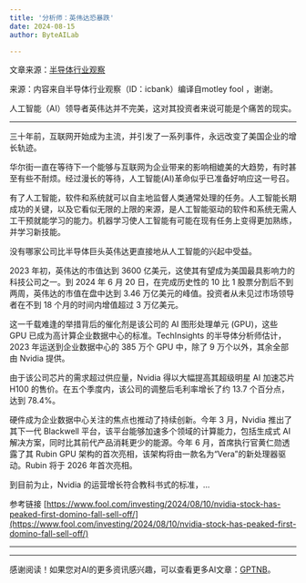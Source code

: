 ```yaml
---
title: '分析师：英伟达恐暴跌'
date: 2024-08-15
author: ByteAILab

---
```


文章来源：[半导体行业观察](https://mp.weixin.qq.com/s/WvOIlpvlYIWLzkzFN4XMpg)

来源：内容来自半导体行业观察（ID：icbank）编译自motley fool ，谢谢。

人工智能（AI）领导者英伟达并不完美，这对其投资者来说可能是个痛苦的现实。

---


三十年前，互联网开始成为主流，并引发了一系列事件，永远改变了美国企业的增长轨迹。

华尔街一直在等待下一个能够与互联网为企业带来的影响相媲美的大趋势，有时甚至有些不耐烦。经过漫长的等待，人工智能(AI)革命似乎已准备好响应这一号召。

有了人工智能，软件和系统就可以自主地监督人类通常处理的任务。人工智能长期成功的关键，以及它看似无限的上限的来源，是人工智能驱动的软件和系统无需人工干预就能学习的能力。机器学习使人工智能有可能在现有任务上变得更加熟练，并学习新技能。

没有哪家公司比半导体巨头英伟达更直接地从人工智能的兴起中受益。

2023 年初，英伟达的市值达到 3600 亿美元，这使其有望成为美国最具影响力的科技公司之一。到 2024 年 6 月 20 日，在完成历史性的 10 比 1 股票分割后不到两周，英伟达的市值在盘中达到 3.46 万亿美元的峰值。投资者从未见过市场领导者在不到 18 个月的时间内增值超过 3 万亿美元。

这一千载难逢的举措背后的催化剂是该公司的 AI 图形处理单元 (GPU)，这些 GPU 已成为高计算企业数据中心的标准。TechInsights 的半导体分析师估计， 2023 年运送到企业数据中心的 385 万个 GPU 中，除了 9 万个以外，其余全部由 Nvidia 提供。

由于该公司芯片的需求超过供应量，Nvidia 得以大幅提高其超级明星 AI 加速芯片 H100 的售价。在五个季度内，该公司的调整后毛利率增长了约 13.7 个百分点，达到 78.4%。

硬件成为企业数据中心关注的焦点也推动了持续创新。今年 3 月，Nvidia 推出了其下一代 Blackwell 平台，该平台能够加速多个领域的计算能力，包括生成式 AI 解决方案，同时比其前代产品消耗更少的能源。今年 6 月，首席执行官黄仁勋透露了其 Rubin GPU 架构的首次亮相，该架构将由一款名为“Vera”的新处理器驱动。Rubin 将于 2026 年首次亮相。

到目前为止，Nvidia 的运营增长符合教科书式的标准，...

参考链接
[https://www.fool.com/investing/2024/08/10/nvidia-stock-has-peaked-first-domino-fall-sell-off/](https://www.fool.com/investing/2024/08/10/nvidia-stock-has-peaked-first-domino-fall-sell-off/)

---
---
感谢阅读！如果您对AI的更多资讯感兴趣，可以查看更多AI文章：[GPTNB](https://gptnb.com)。